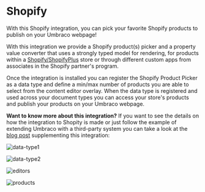 # Shopify
With this Shopify integration, you can pick your favorite Shopify products to publish on your Umbraco webpage!

With this integration we provide a Shopify product(s) picker and a property value converter that uses a strongly typed model for rendering, for products within a [Shopify/ShopifyPlus](https://www.shopify.com/) store or through different custom apps from associates in the Shopify partner's program.

Once the integration is installed you can register the Shopify Product Picker as a data type and define a min/max number of products you are able to select from the content editor overlay. When the data type is registered and used across your document types you can access your store's products and publish your products on your Umbraco webpage.

**Want to know more about this integration?**
If you want to see the details on how the integration to Shopity is made or just follow the example of extending Umbraco with a third-party system you can take a look at the [blog post](https://umbraco.com/blog/integrating-umbraco-cms-with-shopify/) supplementing this integration:

![data-type1](https://github.com/umbraco/Umbraco.Cms.Integrations/blob/docs/integrations-readmes/src/Umbraco.Cms.Integrations.Commerce.Shopify/docs/images/data-type1.png)

![data-type2](https://github.com/umbraco/Umbraco.Cms.Integrations/blob/docs/integrations-readmes/src/Umbraco.Cms.Integrations.Commerce.Shopify/docs/images/data-type2.png)

![editors](https://github.com/umbraco/Umbraco.Cms.Integrations/blob/docs/integrations-readmes/src/Umbraco.Cms.Integrations.Commerce.Shopify/docs/images/editors.png)

![products](https://github.com/umbraco/Umbraco.Cms.Integrations/blob/docs/integrations-readmes/src/Umbraco.Cms.Integrations.Commerce.Shopify/docs/images/products.png)